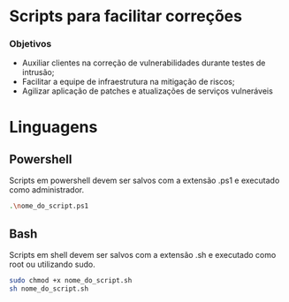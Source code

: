 # Scripts para facilitar correções
### Objetivos

- Auxiliar clientes na correção de vulnerabilidades durante testes de intrusão;
- Facilitar a equipe de infraestrutura na mitigação de riscos;
- Agilizar aplicação de patches e atualizações de serviços vulneráveis

# Linguagens
## Powershell
Scripts em powershell devem ser salvos com a extensão .ps1 e executado como administrador.
```bash
.\nome_do_script.ps1
```

## Bash
Scripts em shell devem ser salvos com a extensão .sh e executado como root ou utilizando sudo.
```bash
sudo chmod +x nome_do_script.sh
sh nome_do_script.sh
```
